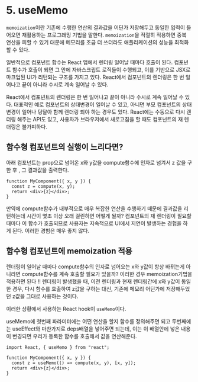 # 5. useMemo

`memoization`이란 기존에 수행한 연산의 결과값을 어딘가 저장해두고 동일한 입력이 들어오면 재활용하는 프로그래밍 기법을 말한다. `memoization`을 적절히 적용하면 중복 연산을 피할 수 있기 대문에 메모리를 조금 더 쓰더라도 애플리케이션의 성능을 최적화 할 수 있다.


일반적으로 컴포넌트 함수는 React 앱에서 렌더링 일어날 때마다 호출이 된다. 컴포넌트 함수가 호출이 되면 그 안에 자바스크립트 로직들이 수행되고, 이를 기반으로 JSX로 마크업된 UI가 리턴되는 구조를 가지고 있다. React에서 컴포넌트의 렌더링은 한 번 일어나고 끝이 아니라 수시로 계속 일어날 수 있다.

React에서 컴포넌트의 렌더링은 한 번 일어나고 끝이 아니라 수시로 계속 일어날 수 있다. 대표적인 예로 컴포넌트의 상태변경이 일어날 수 있고, 아니면 부모 컴포넌트의 상태변경이 일어나 덩달아 함께 렌더링 되야 하는 경우도 있다. React에는 수동으로 다시 렌더링 해주는 API도 있고, 사용자가 브라우저에서 새로고침을 할 때도 컴포넌트의 재 렌더링은 불가피하다.


## 함수형 컴포넌트의 실행이 느리다면?

아래 컴포넌트는 prop으로 넘어온 x와 y값을 compute함수에 인자로 넘겨서 z 값을 구한 후 , 그 결과값을 출력한다.

```JS
function MyComponent({ x, y }) {
  const z = compute(x, y);
  return <div>{z}</div>;
}
```
만약에 compute함수가 내부적으로 매우 복잡한 연산을 수행하기 때문에 결과값을 리턴하는데 시간이 몇초 이상 오래 걸린하면 어떻게 될까? 컴포넌트의 재 렌더링이 필요할 때마다 이 함수가 호출되므로 사용자는 지속적으로 UI에서 지연이 발생하는 경험을 하게 된다. 이러한 경험은 매우 좋지 않다.

## 함수형 컴포넌트에 memoization 적용
렌더링이 일어날 때마다 compute함수의 인자로 넘어오는 x와 y값이 항상 바뀌는게 아니라면 compute함수를 계속 호출할 필요가 있을까? 이러한 경우 memoization기법을 적용하면 된다 !! 렌더링이 발생했을 때, 이전 렌더링과 현재 렌더링간에 x와 y값이 동일한 경우, 다시 함수를 호출하여 z값을 구하는 대신, 기존에 메모리 어딘가에 저장해두었던 z값을 그대로 사용하는 것이다. 

이러한 상황에서 사용하는 React hook이 `useMemo`이다. 

useMemo에 첫번째 파라미터에는 어떤 연산을 할지 함수를 정의해주면 되고 두번째에는 useEffect와 마찬가지로 deps배열을 넣어주면 되는데, 이는 이 배열안에 넣은 내용이 변경되면 우리가 등록한 함수를 호출해서 값을 연산해준다. 


```JS
import React, { useMemo } from "react";

function MyComponent({ x, y }) {
  const z = useMemo(() => compute(x, y), [x, y]);
  return <div>{z}</div>;
}
```





